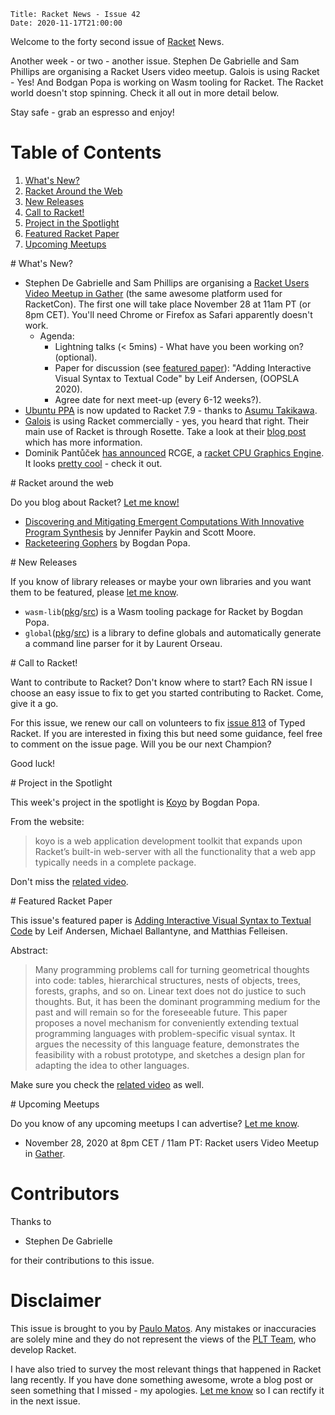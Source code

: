     Title: Racket News - Issue 42
    Date: 2020-11-17T21:00:00

Welcome to the forty second issue of [Racket](https://www.racket-lang.org) News.

Another week - or two - another issue. Stephen De Gabrielle and Sam Phillips are organising a Racket Users video meetup. Galois is using Racket - Yes! And Bodgan Popa is working on Wasm tooling for Racket. The Racket world doesn't stop spinning. Check it all out in more detail below.

Stay safe - grab an espresso and enjoy!

# Table of Contents

1. [What's New?](#whatsnew)
2. [Racket Around the Web](#aroundtheweb)
3. [New Releases](#newreleases)
4. [Call to Racket!](#calltoracket)
5. [Project in the Spotlight](#spotlight)
6. [Featured Racket Paper](#featuredpaper)
7. [Upcoming Meetups](#meetups)

<div id='whatsnew'/>
# What's New?

* Stephen De Gabrielle and Sam Phillips are organising a [Racket Users Video Meetup in Gather](https://gather.town/app/wH1EDG3McffLjrs0/racket-users) (the same awesome platform used for RacketCon). The first one will take place November 28 at 11am PT (or 8pm CET). You'll need Chrome or Firefox as Safari apparently doesn't work. 
  * Agenda:
    * Lightning talks (< 5mins) - What have you been working on? (optional).
    * Paper for discussion (see [featured paper](#featuredpaper)): "Adding Interactive Visual Syntax to Textual Code" by Leif Andersen, (OOPSLA 2020).
    * Agree date for next meet-up (every 6-12 weeks?).
* [Ubuntu PPA](https://launchpad.net/~plt/+archive/ubuntu/racket) is now updated to Racket 7.9 - thanks to [Asumu Takikawa](https://github.com/takikawa/racket-ppa).
* [Galois](https://galois.com) is using Racket commercially - yes, you heard that right. Their main use of Racket is through Rosette. Take a look at their [blog post](https://galois.com/blog/2020/10/discovering-and-mitigating-emergent-computations-with-innovative-program-synthesis/) which has more information.
* Dominik Pantůček [has announced](https://groups.google.com/g/racket-users/c/VVmV7ER3huA/m/ngVU12vEBwAJ) RCGE, a [racket CPU Graphics Engine](https://gitlab.com/racketeer/rcge-tut25). It looks [pretty cool](https://joe.cz/rcge/) - check it out.

<div id='aroundtheweb'/>
# Racket around the web

Do you blog about Racket? [Let me know!](mailto:pmatos@linki.tools)

* [Discovering and Mitigating Emergent Computations With Innovative Program Synthesis](https://galois.com/blog/2020/10/discovering-and-mitigating-emergent-computations-with-innovative-program-synthesis/) by Jennifer Paykin and Scott Moore.
* [Racketeering Gophers](https://defn.io/2020/11/17/racketeering-gophers/) by Bogdan Popa.

<div id='newreleases'/>
# New Releases

If you know of library releases or maybe your own libraries and you want them to be featured, please [let me know](mailto:pmatos@linki.tools).

* `wasm-lib`([pkg](https://pkgs.racket-lang.org/package/wasm-lib)/[src](https://github.com/Bogdanp/racket-wasm/)) is a Wasm tooling package for Racket by Bogdan Popa.
* `global`([pkg](https://pkgs.racket-lang.org/package/global)/[src](https://github.com/Metaxal/global/)) is a library to define globals and automatically generate a command line parser for it by Laurent Orseau.

<div id='calltoracket'/>
# Call to Racket!

Want to contribute to Racket? Don't know where to start? Each RN issue I choose an easy issue to fix to get you started contributing to Racket. Come, give it a go.

For this issue, we renew our call on volunteers to fix [issue 813](https://github.com/racket/typed-racket/issues/813) of Typed Racket. If you are interested in fixing this but need some guidance, feel free to comment on the issue page. Will you be our next Champion?

Good luck!

<div id='spotlight'/>
# Project in the Spotlight

This week's project in the spotlight is [Koyo](https://docs.racket-lang.org/koyo/index.html) by Bogdan Popa.

From the website:

> koyo is a web application development toolkit that expands upon Racket’s built-in web-server with all the functionality that a web app typically needs in a complete package.

Don't miss the [related video](https://www.youtube.com/watch?v=DS_0-lqiSVs).

<div id='featuredpaper'/>
# Featured Racket Paper

This issue's featured paper is [Adding Interactive Visual Syntax to Textual Code](https://drive.google.com/file/d/1ZU1lhEhiuh66J7n-lqPosA09mRtT-AF_/view?usp=sharing) by Leif Andersen, Michael Ballantyne, and Matthias Felleisen.

Abstract:

> Many programming problems call for turning geometrical thoughts into code: tables, hierarchical structures, nests of objects, trees, forests, graphs, and so on. Linear text does not do justice to such thoughts. But, it has been the dominant programming medium for the past and will remain so for the foreseeable future.
> This paper proposes a novel mechanism for conveniently extending textual programming languages with problem-specific visual syntax. It argues the necessity of this language feature, demonstrates the feasibility with a robust prototype, and sketches a design plan for adapting the idea to other languages.

Make sure you check the [related video](https://www.youtube.com/watch?v=8htgAxJuK5c) as well.

<div id='meetups'/>
# Upcoming Meetups

Do you know of any upcoming meetups I can advertise? [Let me know](mailto:pmatos@linki.tools).

* November 28, 2020 at 8pm CET / 11am PT: Racket users Video Meetup in [Gather](https://gather.town/app/wH1EDG3McffLjrs0/racket-users).

# Contributors

Thanks to

* Stephen De Gabrielle

for their contributions to this issue.

# Disclaimer

This issue is brought to you by [Paulo Matos](mailto:pmatos@linki.tools). Any mistakes or inaccuracies are solely mine and
they do not represent the views of the [PLT Team](http://www.racket-lang.org/team.html), who develop Racket.

I have also tried to survey the most relevant things that happened in Racket lang recently. If you have done something awesome, wrote a blog post or seen something that I missed - my apologies. [Let me know](mailto:pmatos@linki.tools) so I can rectify it in the next issue.
